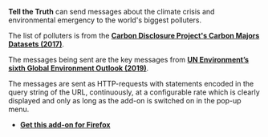 **Tell the Truth** can send messages about the climate crisis and environmental emergency to the world's biggest polluters.

The list of polluters is from the [**Carbon Disclosure Project's Carbon Majors Datasets (2017)**](https://outgoing.prod.mozaws.net/v1/66852db6305c26bc44feac8b8b9dfbaed7743f643b17c0d8d7008ae05894a00c/https%3A//www.cdp.net/en/articles/media/new-report-shows-just-100-companies-are-source-of-over-70-of-emissions).

The messages being sent are the key messages from [**UN Environment’s sixth Global Environment Outlook (2019)**](https://outgoing.prod.mozaws.net/v1/13658b41ee6482dcb919fd2284cc60e8a47de71a5c534e2c5dd7dded64678743/https%3A//www.unenvironment.org/resources/assessment/geo-6-key-messages).

The messages are sent as HTTP-requests with statements encoded in the query string of the URL, continuously, at a configurable rate which is clearly displayed and only as long as the add-on is switched on in the pop-up menu.

- [**Get this add-on for Firefox**](https://addons.mozilla.org/en-US/firefox/addon/tell-the-truth/)
